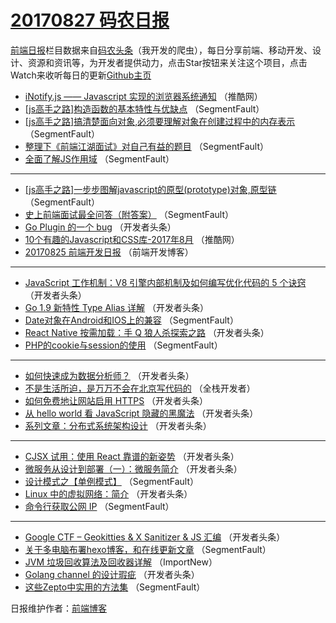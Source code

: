 # [20170827 码农日报](http://hao.caibaojian.com/date/2017/08/27)

[前端日报](http://caibaojian.com/c/news)栏目数据来自[码农头条](http://hao.caibaojian.com/)（我开发的爬虫），每日分享前端、移动开发、设计、资源和资讯等，为开发者提供动力，点击Star按钮来关注这个项目，点击Watch来收听每日的更新[Github主页](https://github.com/kujian/frontendDaily)
* [iNotify.js —— Javascript 实现的浏览器系统通知](http://hao.caibaojian.com/49320.html) （推酷网）
* [[js高手之路]构造函数的基本特性与优缺点](http://hao.caibaojian.com/49310.html) （SegmentFault）
* [[js高手之路]搞清楚面向对象,必须要理解对象在创建过程中的内存表示](http://hao.caibaojian.com/49312.html) （SegmentFault）
* [整理下《前端江湖面试》对自己有益的题目](http://hao.caibaojian.com/49302.html) （SegmentFault）
* [全面了解JS作用域](http://hao.caibaojian.com/49313.html) （SegmentFault）

***
* [[js高手之路]一步步图解javascript的原型(prototype)对象,原型链](http://hao.caibaojian.com/49314.html) （SegmentFault）
* [史上前端面试最全问答（附答案）](http://hao.caibaojian.com/49306.html) （SegmentFault）
* [Go Plugin 的一个 bug](http://hao.caibaojian.com/49339.html) （开发者头条）
* [10个有趣的Javascript和CSS库-2017年8月](http://hao.caibaojian.com/49318.html) （推酷网）
* [20170825 前端开发日报](http://hao.caibaojian.com/49296.html) （前端开发博客）

***
* [JavaScript 工作机制：V8 引擎内部机制及如何编写优化代码的 5 个诀窍](http://hao.caibaojian.com/49327.html) （开发者头条）
* [Go 1.9 新特性 Type Alias 详解](http://hao.caibaojian.com/49330.html) （开发者头条）
* [Date对象在Android和IOS上的兼容](http://hao.caibaojian.com/49317.html) （SegmentFault）
* [React Native 按需加载：手 Q 狼人杀探索之路](http://hao.caibaojian.com/49333.html) （开发者头条）
* [PHP的cookie与session的使用](http://hao.caibaojian.com/49309.html) （SegmentFault）

***
* [如何快速成为数据分析师？](http://hao.caibaojian.com/49334.html) （开发者头条）
* [不是生活所迫，是万万不会在北京写代码的](http://hao.caibaojian.com/49368.html) （全栈开发者）
* [如何免费地让网站启用 HTTPS](http://hao.caibaojian.com/49324.html) （开发者头条）
* [从 hello world 看 JavaScript 隐藏的黑魔法](http://hao.caibaojian.com/49337.html) （开发者头条）
* [系列文章：分布式系统架构设计](http://hao.caibaojian.com/49326.html) （开发者头条）

***
* [CJSX 试用：使用 React 靠谱的新姿势](http://hao.caibaojian.com/49338.html) （开发者头条）
* [微服务从设计到部署（一）：微服务简介](http://hao.caibaojian.com/49340.html) （开发者头条）
* [设计模式之【单例模式】](http://hao.caibaojian.com/49315.html) （SegmentFault）
* [Linux 中的虚拟网络：简介](http://hao.caibaojian.com/49329.html) （开发者头条）
* [命令行获取公网 IP](http://hao.caibaojian.com/49305.html) （SegmentFault）

***
* [Google CTF &#8211; Geokitties &amp; X Sanitizer &amp; JS 汇编](http://hao.caibaojian.com/49342.html) （开发者头条）
* [关于多电脑布署hexo博客，和在线更新文章](http://hao.caibaojian.com/49316.html) （SegmentFault）
* [JVM 垃圾回收算法及回收器详解](http://hao.caibaojian.com/49364.html) （ImportNew）
* [Golang channel 的设计瑕疵](http://hao.caibaojian.com/49331.html) （开发者头条）
* [这些Zepto中实用的方法集](http://hao.caibaojian.com/49307.html) （SegmentFault）

日报维护作者：[前端博客](http://caibaojian.com/) 